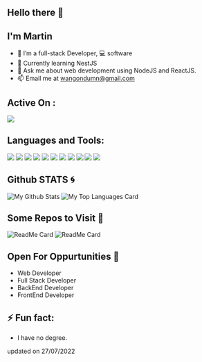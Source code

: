 ## Hello there 👋

## I'm Martin

- 👯 I’m a full-stack Developer, 💻 software
- 🌱 Currently learning NestJS
- 💬 Ask me about web development using NodeJS and ReactJS.
- 📫 Email me at wangondumn@gmail.com

## Active On :

<p>
<a href="https://www.linkedin.com/in/martin-w-4749b21b1/" target="blank">
  <img src="https://img.shields.io/badge/-MARTIN-d83a7c?style=for-the-badge&logo=Linkedin&logoColor=white"/>
</a>
</p>

## Languages and Tools:

<p>
<img src="https://img.shields.io/badge/JavaScript-F7DF1E?style=for-the-badge&logo=javascript&logoColor=white">
<img src="https://img.shields.io/badge/HTML5-E34F26?style=for-the-badge&logo=html5&logoColor=white">
<img src="https://img.shields.io/badge/CSS-0077B5?&style=for-the-badge&logo=css3&logoColor=white">
<img src="https://img.shields.io/badge/React-14354C?style=for-the-badge&logo=react&logoColor=blue">
<img src="https://img.shields.io/badge/Nest-127a9b?style=for-the-badge&logo=nestjs&logoColor=e0234e">
<img src="https://img.shields.io/badge/Bootstrap-563D7C?style=for-the-badge&logo=bootstrap&logoColor=white">
<img src="https://img.shields.io/badge/Vscode-0077B5?style=for-the-badge&logo=visual-studio-code&logoColor=white">
<img src="https://img.shields.io/badge/MongoDB-4EA94B?style=for-the-badge&logo=mongodb&logoColor=white">
<img src="https://img.shields.io/badge/Firebase-4EA94B?style=for-the-badge&logo=mongodb&logoColor=yellow">
<img src="https://img.shields.io/badge/PostgreSQL-14354C?style=for-the-badge&logo=postgreSQL&logoColor=blue">
<img src="https://img.shields.io/badge/MySQL-14354c?style=for-the-badge&logo=mySQL&logoColor=bluemy">
</p>

## Github STATS :cyclone:

![My Github Stats](https://github-readme-stats.vercel.app/api?username=mine-martin&show_icons=true&theme=radical)
![My Top Languages Card](https://github-readme-stats.vercel.app/api/top-langs/?username=mine-martin&theme=radical)
<br>

## Some Repos to Visit :blossom:
![ReadMe Card](https://github-readme-stats.vercel.app/api/pin/?username=mine-martin&repo=ImageGalleryAPI&show_icons=true&theme=radical)
![ReadMe Card](https://github-readme-stats.vercel.app/api/pin/?username=mine-martin&repo=react-form-fields&show_icons=true&theme=radical)

## Open For Oppurtunities :purple_heart:

- Web Developer
- Full Stack Developer
- BackEnd Developer
- FrontEnd Developer

## ⚡ Fun fact:

- I have no degree.

updated on 27/07/2022
